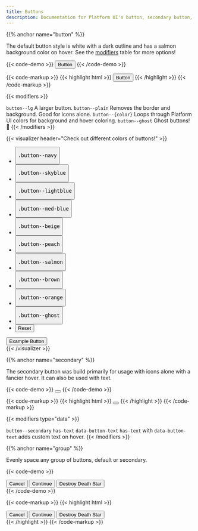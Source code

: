 ```yaml
---
title: Buttons
description: Documentation for Platform UI's button, secondary button, and button group components.
---
```

{{% anchor name="button" %}}

The default button style is white with a dark outline and has a salmon background color on hover. See the [modifiers](#modifiers) table for more options!


{{< code-demo >}}
<button class="button">Button</button>
{{< /code-demo >}}

{{< code-markup >}}
{{< highlight html >}}
<button class="button">Button</button>
{{< /highlight >}} 
{{< /code-markup >}}

{{< modifiers >}}
<tr>
  <td data-label="Modifier">
    <code>button--lg</code>
  </td>
  <td data-label="Behavior">
    A larger button.
  </td>
</tr>
<tr>
  <td data-label="Modifier">
    <code>button--plain</code>
  </td>
  <td data-label="Behavior">
    Removes the border and background. 
    Good for icons alone.
  </td>
</tr>
<tr>
  <td data-label="Modifier">
    <code>button--{color}</code>
  </td>
  <td data-label="Behavior">
    Loops through Platform UI colors for background and hover coloring.
  </td>
</tr>
<tr>
  <td data-label="Modifier">
    <code>button--ghost</code>
  </td>
  <td data-label="Behavior">
    Ghost buttons! 👻
  </td>
</tr>
{{< /modifiers >}}

{{< visualizer header="Check out different colors of buttons!" >}}
<div class="actions block">
  <ul class="list">
    <li>
      <button class="button" data-example-elements="button--navy">
        <pre>.button--navy</pre>
      </button>
    </li>
    <li>
      <button class="button" data-example-elements="button--skyblue">
        <pre>.button--skyblue</pre>
      </button>
    </li>
    <li>
      <button class="button" data-example-elements="button--lightblue">
        <pre>.button--lightblue</pre>
      </button>
    </li>
    <li>
      <button class="button" data-example-elements="button--med-blue">
        <pre>.button--med-blue</pre>
      </button>
    </li>
    <li>
      <button class="button" data-example-elements="button--beige">
        <pre>.button--beige</pre>
      </button>
    </li>
    <li>
      <button class="button" data-example-elements="button--peach">
        <pre>.button--peach</pre>
      </button>
    </li>
    <li>
      <button class="button" data-example-elements="button--salmon">
        <pre>.button--salmon</pre>
      </button>
    </li>
    <li>
      <button class="button" data-example-elements="button--brown">
        <pre>.button--brown</pre>
      </button>
    </li>
    <li>
      <button class="button" data-example-elements="button--orange">
        <pre>.button--orange</pre>
      </button>
    </li>
    <li>
      <button class="button" data-example-elements="button--ghost text--white">
        <pre>.button--ghost</pre>
      </button>
    </li>
    <li>
      <button class="button button--salmon text--white" data-reset="true">
        Reset
      </button>
    </li>
  </ul>
</div>
<div class="results rounded-2 block background--dark p-3" data-default-class="flex flex--center-content">
  <button class="button">
    Example Button
  </button>
</div>
{{< /visualizer >}}

{{% anchor name="secondary" %}}

The secondary button was build primarily for usage with icons alone with a fancier hover. It can also be used with text.

{{< code-demo >}}
<button class="button button--secondary"><i class="pi-download"></i></button>
{{< /code-demo >}}

{{< code-markup >}}
{{< highlight html >}}
<button class="button button--secondary"><i class="pi-download"></i></button>
{{< /highlight >}} 
{{< /code-markup >}}

{{< modifiers type="data" >}}
<tr>
  <td data-label="Modifier">
    <code>button--secondary</code>
  </td>
  <td data-label="Secondary Modifier">
    <code>has-text</code>
  </td>
  <td data-label="Data Attribute">
    <code>data-button-text</code>
  </td>
  <td data-label="Behavior">
    <code>has-text</code> with <code>data-button-text</code> adds custom text on hover.
  </td>
</tr>
{{< /modifiers >}}

{{% anchor name="group" %}}

Evenly space any group of buttons, default or secondary.

{{< code-demo >}}
<div class="button-group">
  <button class="button">Cancel</button>
  <button class="button">Continue</button>
  <button class="button">Destroy Death Star</button>
</div>
{{< /code-demo >}}

{{< code-markup >}}
{{< highlight html >}}
<div class="button-group">
  <button class="button">Cancel</button>
  <button class="button">Continue</button>
  <button class="button">Destroy Death Star</button>
</div>
{{< /highlight >}} 
{{< /code-markup >}}
